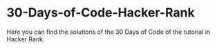 # 30-Days-of-Code-Hacker-Rank
Here you can find the solutions of the 30 Days of Code of the tutorial in Hacker Rank. 
